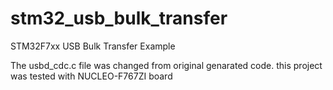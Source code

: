 # stm32_usb_bulk_transfer
STM32F7xx USB Bulk Transfer Example

The usbd_cdc.c file was changed from original genarated code.
this project was tested with NUCLEO-F767ZI board
